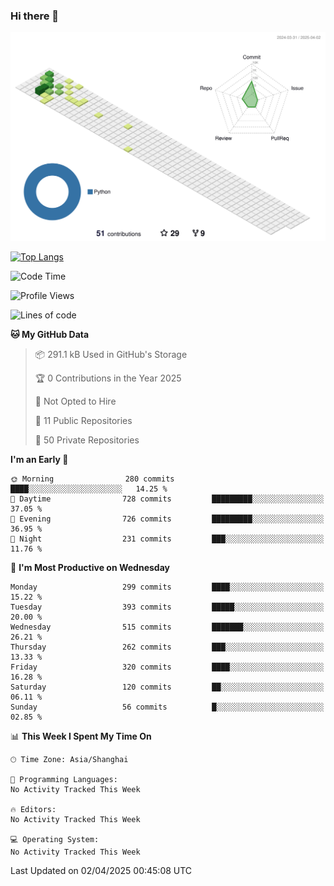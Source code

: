 ### Hi there 👋

![](./profile-3d-contrib/profile-green-animate.svg)

 

[![Top Langs](https://github-readme-stats.vercel.app/api/top-langs/?username=fly2tomato)](https://github.com/anuraghazra/github-readme-stats)


 

<!--START_SECTION:waka-->
![Code Time](http://img.shields.io/badge/Code%20Time-5%20hrs%2042%20mins-blue)

![Profile Views](http://img.shields.io/badge/Profile%20Views-0-blue)

![Lines of code](https://img.shields.io/badge/From%20Hello%20World%20I%27ve%20Written-522.5%20thousand%20lines%20of%20code-blue)

**🐱 My GitHub Data** 

> 📦 291.1 kB Used in GitHub's Storage 
 > 
> 🏆 0 Contributions in the Year 2025
 > 
> 🚫 Not Opted to Hire
 > 
> 📜 11 Public Repositories 
 > 
> 🔑 50 Private Repositories 
 > 
**I'm an Early 🐤** 

```text
🌞 Morning                280 commits         ████░░░░░░░░░░░░░░░░░░░░░   14.25 % 
🌆 Daytime                728 commits         █████████░░░░░░░░░░░░░░░░   37.05 % 
🌃 Evening                726 commits         █████████░░░░░░░░░░░░░░░░   36.95 % 
🌙 Night                  231 commits         ███░░░░░░░░░░░░░░░░░░░░░░   11.76 % 
```
📅 **I'm Most Productive on Wednesday** 

```text
Monday                   299 commits         ████░░░░░░░░░░░░░░░░░░░░░   15.22 % 
Tuesday                  393 commits         █████░░░░░░░░░░░░░░░░░░░░   20.00 % 
Wednesday                515 commits         ███████░░░░░░░░░░░░░░░░░░   26.21 % 
Thursday                 262 commits         ███░░░░░░░░░░░░░░░░░░░░░░   13.33 % 
Friday                   320 commits         ████░░░░░░░░░░░░░░░░░░░░░   16.28 % 
Saturday                 120 commits         ██░░░░░░░░░░░░░░░░░░░░░░░   06.11 % 
Sunday                   56 commits          █░░░░░░░░░░░░░░░░░░░░░░░░   02.85 % 
```


📊 **This Week I Spent My Time On** 

```text
🕑︎ Time Zone: Asia/Shanghai

💬 Programming Languages: 
No Activity Tracked This Week

🔥 Editors: 
No Activity Tracked This Week

💻 Operating System: 
No Activity Tracked This Week
```


 Last Updated on 02/04/2025 00:45:08 UTC
<!--END_SECTION:waka-->
